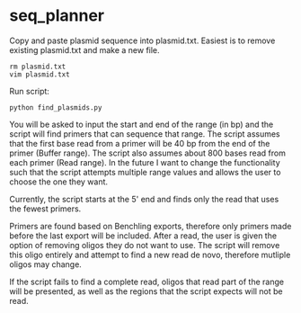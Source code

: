 # seq_planner

Copy and paste plasmid sequence into plasmid.txt.
Easiest is to remove existing plasmid.txt and make a new file.

```
rm plasmid.txt
vim plasmid.txt
```

Run script:

```
python find_plasmids.py
```

You will be asked to input the start and end of the range (in bp) and the script will find primers that can sequence that range.
The script assumes that the first base read from a primer will be 40 bp from the end of the primer (Buffer range). The script also assumes about 800 bases read from each primer (Read range).
In the future I want to change the functionality such that the script attempts multiple range values and allows the user to choose the one they want.

Currently, the script starts at the 5' end and finds only the read that uses the fewest primers. 
 
Primers are found based on Benchling exports, therefore only primers made before the last export will be included.
After a read, the user is given the option of removing oligos they do not want to use. The script will remove this oligo entirely and attempt to find a new read de novo, therefore mutliple oligos may change.

If the script fails to find a complete read, oligos that read part of the range will be presented, as well as the regions that the script expects will not be read. 
